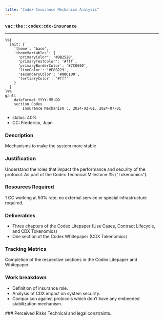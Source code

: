 ```yaml
---
title: "Codex Insurance Mechanism Analysis"
---
```

### `vac:tke::codex:cdx-insurance`
---

```mermaid
%%{ 
  init: { 
    'theme': 'base', 
    'themeVariables': { 
      'primaryColor': '#BB2528', 
      'primaryTextColor': '#fff', 
      'primaryBorderColor': '#7C0000', 
      'lineColor': '#F8B229', 
      'secondaryColor': '#006100', 
      'tertiaryColor': '#fff' 
    } 
  } 
}%%
gantt
	dateFormat YYYY-MM-DD
	section Codex
		Insurance Mechanism :, 2024-02-01, 2024-07-01
```

- status: 40%
- CC: Frederico, Juan

### Description
Mechanisms to make the system more stable

### Justification
Understand the roles that impact the performance and security of the protocol. As part of the Codex Technical Milestone #5 ("Tokenomics").

### Resources Required
1 CC working at 50% rate; no external service or special infrastructure required.

### Deliverables
- Three chapters of the Codex Litepaper (Use Cases, Contract Lifecycle, and CDX Tokenomics)
- One section of the Codex Whitepaper (CDX Tokenomics)

### Tracking Metrics
Completion of the respective sections in the Codex Litepaper and Whitepaper.

### Work breakdown
- Definition of insurance role.
- Analysis of CDX impact on system security. 
- Comparison against protocols which don’t have any embeeded stabilization mechanism.

### Perceived Risks
Technical and legal constraints.